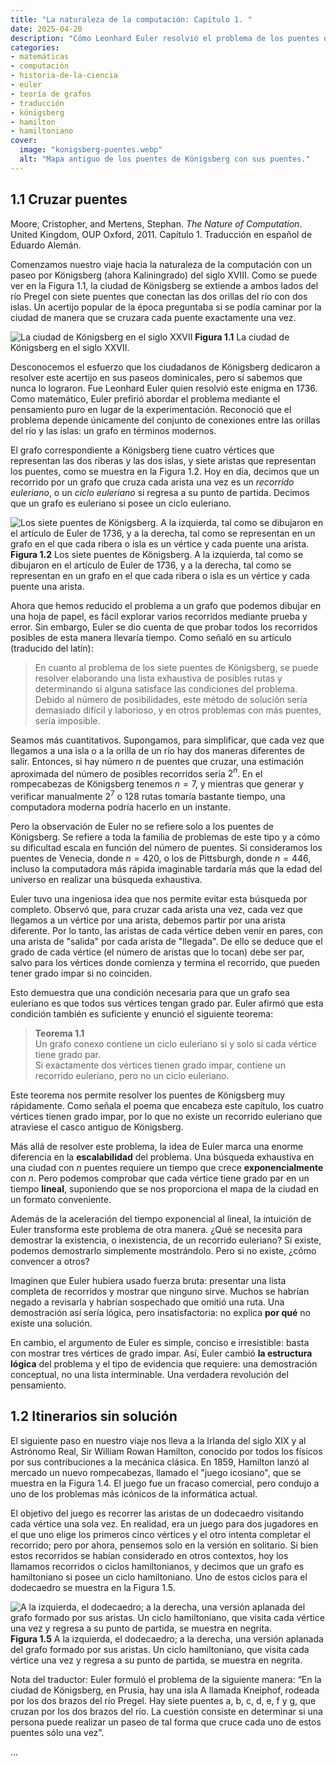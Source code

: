 ```yaml
---
title: "La naturaleza de la computación: Capítulo 1. "
date: 2025-04-20
description: "Cómo Leonhard Euler resolvió el problema de los puentes de Königsberg y fundó una nueva forma de pensar: la teoría de grafos."
categories: 
- matemáticas
- computación
- historia-de-la-ciencia
- euler
- teoría de grafos
- traducción
- königsberg
- hamilton
- hamiltoniano
cover:
  image: "konigsberg-puentes.webp"
  alt: "Mapa antiguo de los puentes de Königsberg con sus puentes."
---
```


## 1.1 Cruzar puentes

Moore, Cristopher, and Mertens, Stephan. *The Nature of Computation*. United Kingdom, OUP Oxford, 2011. Capítulo 1. Traducción en español de Eduardo Alemán.

Comenzamos nuestro viaje hacia la naturaleza de la computación con un paseo por Königsberg (ahora Kaliningrado) del siglo XVIII. Como se puede ver en la Figura 1.1, la ciudad de Königsberg se extiende a ambos lados del río Pregel con siete puentes que conectan las dos orillas del río con dos islas. Un acertijo popular de la época preguntaba si se podía caminar por la ciudad de manera que se cruzara cada puente exactamente una vez.

![La ciudad de Königsberg en el siglo XXVII](konigsberg.webp)
**Figura 1.1** La ciudad de Königsberg en el siglo XXVII.

Desconocemos el esfuerzo que los ciudadanos de Königsberg dedicaron a resolver este acertijo en sus paseos dominicales, pero sí sabemos que nunca lo lograron. Fue Leonhard Euler quien resolvió este enigma en 1736. Como matemático, Euler prefirió abordar el problema mediante el pensamiento puro en lugar de la experimentación. Reconoció que el problema depende únicamente del conjunto de conexiones entre las orillas del río y las islas: un grafo en términos modernos.

El grafo correspondiente a Königsberg tiene cuatro vértices que representan las dos riberas y las dos islas, y siete aristas que representan los puentes, como se muestra en la Figura 1.2. Hoy en día, decimos que un recorrido por un grafo que cruza cada arista una vez es un *recorrido euleriano*, o un *ciclo euleriano* si regresa a su punto de partida. Decimos que un grafo es euleriano si posee un ciclo euleriano.

![Los siete puentes de Königsberg. A la izquierda, tal como se dibujaron en el artículo de Euler de 1736, y a la derecha, tal como se representan en un grafo en el que cada ribera o isla es un vértice y cada puente una arista.](figura1_2.webp)
**Figura 1.2** Los siete puentes de Königsberg. A la izquierda, tal como se dibujaron en el artículo de Euler de 1736, y a la derecha, tal como se representan en un grafo en el que cada ribera o isla es un vértice y cada puente una arista.

Ahora que hemos reducido el problema a un grafo que podemos dibujar en una hoja de papel, es fácil explorar varios recorridos mediante prueba y error. Sin embargo, Euler se dio cuenta de que probar todos los recorridos posibles de esta manera llevaría tiempo. Como señaló en su artículo (traducido del latín):

> En cuanto al problema de los siete puentes de Königsberg, se puede resolver elaborando una lista exhaustiva de posibles rutas y determinando si alguna satisface las condiciones del problema. Debido al número de posibilidades, este método de solución sería demasiado difícil y laborioso, y en otros problemas con más puentes, sería imposible.

Seamos más cuantitativos. Supongamos, para simplificar, que cada vez que llegamos a una isla o a la orilla de un río hay dos maneras diferentes de salir. Entonces, si hay número $n$ de puentes que cruzar, una estimación aproximada del número de posibles recorridos sería $2^n$. En el rompecabezas de Königsberg tenemos $n = 7$, y mientras que generar y verificar manualmente $2^7$ o 128 rutas tomaría bastante tiempo, una computadora moderna podría hacerlo en un instante.

Pero la observación de Euler no se refiere solo a los puentes de Königsberg. Se refiere a toda la familia de problemas de este tipo y a cómo su dificultad escala en función del número de puentes. Si consideramos los puentes de Venecia, donde $n = 420$, o los de Pittsburgh, donde $n = 446$, incluso la computadora más rápida imaginable tardaría más que la edad del universo en realizar una búsqueda exhaustiva.

Euler tuvo una ingeniosa idea que nos permite evitar esta búsqueda por completo. Observó que, para cruzar cada arista una vez, cada vez que llegamos a un vértice por una arista, debemos partir por una arista diferente. Por lo tanto, las aristas de cada vértice deben venir en pares, con una arista de "salida" por cada arista de "llegada". De ello se deduce que el grado de cada vértice (el número de aristas que lo tocan) debe ser par, salvo para los vértices donde comienza y termina el recorrido, que pueden tener grado impar si no coinciden.

Esto demuestra que una condición necesaria para que un grafo sea euleriano es que todos sus vértices tengan grado par. Euler afirmó que esta condición también es suficiente y enunció el siguiente teorema:

> **Teorema 1.1**  
> Un grafo conexo contiene un ciclo euleriano si y solo si cada vértice tiene grado par.  
> Si exactamente dos vértices tienen grado impar, contiene un recorrido euleriano, pero no un ciclo euleriano.

Este teorema nos permite resolver los puentes de Königsberg muy rápidamente. Como señala el poema que encabeza este capítulo, los cuatro vértices tienen grado impar, por lo que no existe un recorrido euleriano que atraviese el casco antiguo de Königsberg.

Más allá de resolver este problema, la idea de Euler marca una enorme diferencia en la **escalabilidad** del problema. Una búsqueda exhaustiva en una ciudad con $n$ puentes requiere un tiempo que crece **exponencialmente** con $n$. Pero podemos comprobar que cada vértice tiene grado par en un tiempo **lineal**, suponiendo que se nos proporciona el mapa de la ciudad en un formato conveniente.

Además de la aceleración del tiempo exponencial al lineal, la intuición de Euler transforma este problema de otra manera. ¿Qué se necesita para demostrar la existencia, o inexistencia, de un recorrido euleriano? Si existe, podemos demostrarlo simplemente mostrándolo. Pero si no existe, ¿cómo convencer a otros?

Imaginen que Euler hubiera usado fuerza bruta: presentar una lista completa de recorridos y mostrar que ninguno sirve. Muchos se habrían negado a revisarla y habrían sospechado que omitió una ruta. Una demostración así sería lógica, pero insatisfactoria: no explica **por qué** no existe una solución.

En cambio, el argumento de Euler es simple, conciso e irresistible: basta con mostrar tres vértices de grado impar. Así, Euler cambió **la estructura lógica** del problema y el tipo de evidencia que requiere: una demostración conceptual, no una lista interminable. Una verdadera revolución del pensamiento.

## 1.2 Itinerarios sin solución

El siguiente paso en nuestro viaje nos lleva a la Irlanda del siglo XIX y al Astrónomo Real, Sir William Rowan Hamilton, conocido por todos los físicos por sus contribuciones a la mecánica clásica. En 1859, Hamilton lanzó al mercado un nuevo rompecabezas, llamado el "juego icosiano", que se muestra en la Figura 1.4. El juego fue un fracaso comercial, pero condujo a uno de los problemas más icónicos de la informática actual. 

El objetivo del juego es recorrer las aristas de un dodecaedro visitando cada vértice una sola vez. En realidad, era un juego para dos jugadores en el que uno elige los primeros cinco vértices y el otro intenta completar el recorrido; pero por ahora, pensemos solo en la versión en solitario. Si bien estos recorridos se habían considerado en otros contextos, hoy los llamamos recorridos o ciclos hamiltonianos, y decimos que un grafo es hamiltoniano si posee un ciclo hamiltoniano. Uno de estos ciclos para el dodecaedro se muestra en la Figura 1.5.

![A la izquierda, el dodecaedro; a la derecha, una versión aplanada del grafo formado por sus aristas. Un ciclo hamiltoniano, que visita cada vértice una vez y regresa a su punto de partida, se muestra en negrita.](figura1_5.webp)
**Figura 1.5** A la izquierda, el dodecaedro; a la derecha, una versión aplanada del grafo formado por sus aristas. Un ciclo hamiltoniano, que visita cada vértice una vez y regresa a su punto de partida, se muestra en negrita.

Nota del traductor: Euler formuló el problema de la siguiente manera: “En la ciudad de Königsberg, en Prusia, hay una isla A llamada Kneiphof, rodeada por los dos brazos del río Pregel. Hay siete puentes a, b, c, d, e, f y g, que cruzan por los dos brazos del río. La cuestión consiste en determinar si una persona puede realizar un paseo de tal forma que cruce cada uno de estos puentes sólo una vez”.

...
